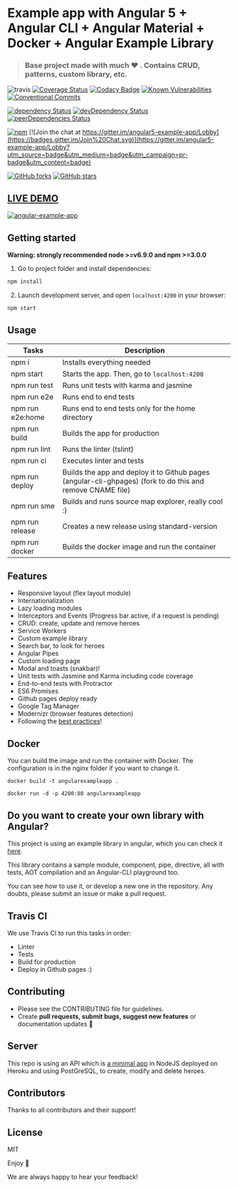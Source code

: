 # Example app with Angular 5 + Angular CLI + Angular Material + Docker + Angular Example Library

> ### Base project made with much  :heart: . Contains CRUD, patterns, custom library, etc.

![travis](https://travis-ci.org/Ismaestro/angular5-example-app.svg?branch=master)
[![Coverage Status](https://coveralls.io/repos/github/Ismaestro/angular5-example-app/badge.svg?branch=master)](https://coveralls.io/github/Ismaestro/angular5-example-app?branch=master)
[![Codacy Badge](https://api.codacy.com/project/badge/Grade/9d190a60fc864060ac054ba17a4e92e4)](https://www.codacy.com/app/Ismaestro/angular5-example-app?utm_source=github.com&utm_medium=referral&utm_content=Ismaestro/angular5-example-app&utm_campaign=badger)
[![Known Vulnerabilities](https://snyk.io/test/github/ismaestro/angular5-example-app/badge.svg)](https://snyk.io/test/github/ismaestro/angular5-example-app)
[![Conventional Commits](https://img.shields.io/badge/Conventional%20Commits-1.0.0-yellow.svg)](https://conventionalcommits.org)

[![dependency Status](https://david-dm.org/ismaestro/angular5-example-app.svg)](https://david-dm.org/ismaestro/angular5-example-app#info=dependencies)
[![devDependency Status](https://david-dm.org/ismaestro/angular5-example-app/dev-status.svg)](https://david-dm.org/ismaestro/angular5-example-app#info=devDependencies)
[![peerDependencies Status](https://david-dm.org/ismaestro/angular5-example-app/peer-status.svg)](https://david-dm.org/ismaestro/angular5-example-app?type=peer)

[![npm](https://img.shields.io/badge/demo-online-brightgreen.svg)](http://angularexampleapp.com/)
[![Join the chat at https://gitter.im/angular5-example-app/Lobby](https://badges.gitter.im/Join%20Chat.svg)](https://gitter.im/angular5-example-app/Lobby?utm_source=badge&utm_medium=badge&utm_campaign=pr-badge&utm_content=badge)

[![GitHub forks](https://img.shields.io/github/forks/ismaestro/angular5-example-app.svg?style=social&label=Fork)](https://github.com/ismaestro/angular5-example-app/fork)
[![GitHub stars](https://img.shields.io/github/stars/ismaestro/angular5-example-app.svg?style=social&label=Star)](https://github.com/ismaestro/angular5-example-app)

## [LIVE DEMO](http://angularexampleapp.com/)

[![angular-example-app](http://thumbsnap.com/i/aIpN07i3.png?0812)](http://angularexampleapp.com/)

## Getting started

**Warning: strongly recommended node >=v6.9.0 and npm >=3.0.0**

1. Go to project folder and install dependencies:
 ```bash
 npm install
 ```
 
2. Launch development server, and open `localhost:4200` in your browser:
 ```bash
 npm start
 ```

## Usage

Tasks               | Description
--------------------|---------------------------------------------------------------------------------------
npm i               | Installs everything needed
npm start           | Starts the app. Then, go to `localhost:4200`
npm run test        | Runs unit tests with karma and jasmine
npm run e2e         | Runs end to end tests
npm run e2e:home    | Runs end to end tests only for the home directory
npm run build       | Builds the app for production
npm run lint        | Runs the linter (tslint)
npm run ci          | Executes linter and tests
npm run deploy      | Builds the app and deploy it to Github pages (angular-cli-ghpages) (fork to do this and remove CNAME file)
npm run sme         | Builds and runs source map explorer, really cool :)
npm run release     | Creates a new release using standard-version
npm run docker      | Builds the docker image and run the container

## Features

* Responsive layout (flex layout module)
* Internationalization
* Lazy loading modules
* Interceptors and Events (Progress bar active, if a request is pending)
* CRUD: create, update and remove heroes
* Service Workers
* Custom example library
* Search bar, to look for heroes
* Angular Pipes
* Custom loading page
* Modal and toasts (snakbar)!
* Unit tests with Jasmine and Karma including code coverage
* End-to-end tests with Protractor
* ES6 Promises
* Github pages deploy ready
* Google Tag Manager
* Modernizr (browser features detection)
* Following the [best practices](https://angular.io/guide/styleguide)!

## Docker

You can build the image and run the container with Docker. The configuration is in the nginx folder if you want to change it.

`docker build -t angularexampleapp .`

`docker run -d -p 4200:80 angularexampleapp`

## Do you want to create your own library with Angular?

This project is using an example library in angular, which you can check it [here](https://github.com/Ismaestro/angular-example-library).

This library contains a sample module, component, pipe, directive, all with tests, AOT compilation and an Angular-CLI playground too.

You can see how to use it, or develop a new one in the repository. Any doubts, please submit an issue or make a pull request.

## Travis CI
We use Travis CI to run this tasks in order:
* Linter
* Tests
* Build for production
* Deploy in Github pages
:)

## Contributing
- Please see the CONTRIBUTING file for guidelines.
- Create **pull requests, submit bugs, suggest new features** or documentation updates :wrench:

## Server

This repo is using an API which is [a minimal app](https://github.com/Ismaestro/nodejs-example-app) in NodeJS deployed on Heroku and using PostGreSQL, to create, modify and delete heroes.

## Contributors

Thanks to all contributors and their support!

## License

MIT

Enjoy :metal:

We are always happy to hear your feedback!
